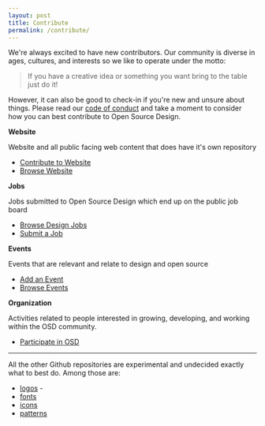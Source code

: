 ```yaml
---
layout: post
title: Contribute
permalink: /contribute/
---
```


We're always excited to have new contributors. Our community is diverse in 
ages, cultures, and interests so we like to operate under the motto:

> If you have a creative idea or something you want bring to the table just 
> do it!

However, it can also be good to check-in if you're new and unsure about things. 
Please read our [code of conduct](/code-of-conduct/) and take a moment to 
consider how you can best contribute to Open Source Design.

**Website** 

Website and all public facing web content that does have it's own repository

- [Contribute to Website](https://github.com/opensourcedesign/opensourcedesign.github.io)
- [Browse Website](http://opensourcedesign.net)

**Jobs**

Jobs submitted to Open Source Design which end up on the public job board

- [Browse Design Jobs](http://opensourcedesign.net/jobs)
- [Submit a Job](http://opensourcedesign.net/opensrcdesignjobs/) 

**Events**

Events that are relevant and relate to design and open source

- [Add an Event](https://github.com/opensourcedesign/events)
- [Browse Events](http://opensourcedesign.net/events)

**Organization**

Activities related to people interested in growing, developing, and working
within the OSD community.

- [Participate in OSD](https://github.com/opensourcedesign/organization)

---

All the other Github repositories are experimental and undecided exactly what 
to best do. Among those are:

- [logos](https://github.com/opensourcedesign/logos) - 
- [fonts](https://github.com/opensourcedesign/fonts)
- [icons](https://github.com/opensourcedesign/icons)
- [patterns](https://github.com/opensourcedesign/patterns)


